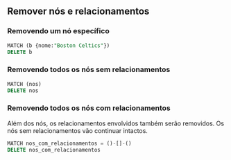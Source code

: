 ## Remover nós e relacionamentos
  
### Removendo um nó específico
  
```sql
MATCH (b {nome:"Boston Celtics"})
DELETE b
```
  
### Removendo todos os nós sem relacionamentos
  
```sql
MATCH (nos)
DELETE nos
```

### Removendo todos os nós com relacionamentos
  

Além dos nós, os relacionamentos envolvidos também serão removidos. Os nós sem relacionamentos vão continuar intactos.
  
```sql
MATCH nos_com_relacionamentos = ()-[]-() 
DELETE nos_com_relacionamentos
```